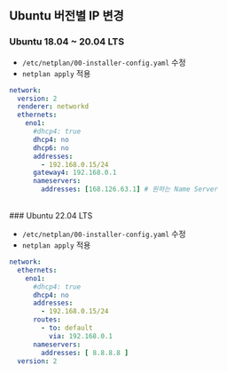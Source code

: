 ## Ubuntu 버전별 IP 변경

### Ubuntu 18.04 ~ 20.04 LTS

- `/etc/netplan/00-installer-config.yaml` 수정
- `netplan apply` 적용

```yaml
network:
  version: 2
  renderer: networkd
  ethernets:
    eno1:
      #dhcp4: true
      dhcp4: no
      dhcp6: no
      addresses:
        - 192.168.0.15/24
      gateway4: 192.168.0.1
      nameservers:
        addresses: [168.126.63.1] # 원하는 Name Server
```

<br>
### Ubuntu 22.04 LTS

- `/etc/netplan/00-installer-config.yaml` 수정
- `netplan apply` 적용

```yaml
network:
  ethernets:
    eno1:
      #dhcp4: true
      dhcp4: no
      addresses:
        - 192.168.0.15/24
      routes:
        - to: default
          via: 192.168.0.1
      nameservers:
        addresses: [ 8.8.8.8 ]
  version: 2
```